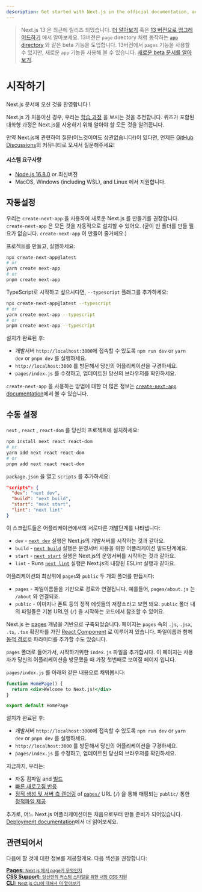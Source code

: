 ```yaml
---
description: Get started with Next.js in the official documentation, and learn more about all our features!
---
```


> Next.js 13 은 최근에 릴리즈 되었습니다. [더 알아보기](https://nextjs.org/blog/next-13) 혹은 [13 버전으로 업그레이드하기](https://nextjs.org/docs/upgrading#upgrading-from-12-to-13) 에서 알아보세요.
> 13버전은 `page` directory 처럼 동작하는 [`app` directory](https://beta.nextjs.org/docs/app-directory-roadmap) 와 같은 beta 기능을 도입합니다.
> 13버전에서 `pages` 기능을 사용할 수 있지만, 새로운 `app` 기능을 사용해 볼 수 있습니다. [새로운 beta 문서를 알아보기](https://beta.nextjs.org/docs).

# 시작하기

Next.js 문서에 오신 것을 환영합니다 !

Next.js 가 처음이신 경우, 우리는 [학습 과정](https://nextjs.org/learn/basics/create-nextjs-app) 을 보시는 것을 추천합니다.
퀴즈가 포함된 대화형 과정은 Next.js를 사용하기 위해 알아야 할 모든 것을 알려줍니다.

만약 Next.js에 관련하여 질문(어느것이여도 상관없습니다!)이 있다면, 언제든 [GitHub Discussions](https://github.com/vercel/next.js/discussions)의 커뮤니티로 오셔서 질문해주세요!

#### 시스템 요구사항

- [Node.js 16.8.0](https://nodejs.org/) or 최신버전
- MacOS, Windows (including WSL), and Linux 에서 지원합니다.

## 자동설정

우리는 `create-next-app` 을 사용하여 새로운 Next.js 를 만들기를 권장합니다. `create-next-app` 은 모든 것을 자동적으로 설치할 수 있어요. (굳이 빈 폴더를 만들 필요가 없습니다. `create-next-app` 이 만들어 줄거에요.)

프로젝트를 만들고, 실행하세요:
```bash
npx create-next-app@latest
# or
yarn create next-app
# or
pnpm create next-app
```

TypeScript로 시작하고 싶으시다면, `--typescript` 플래그를 추가하세요:

```bash
npx create-next-app@latest --typescript
# or
yarn create next-app --typescript
# or
pnpm create next-app --typescript
```

설치가 완료된 후:

- 개발서버 `http://localhost:3000`에 접속할 수 있도록 `npm run dev` or `yarn dev` or `pnpm dev` 를 실행하세요.
- `http://localhost:3000` 를 방문해서 당신의 어플리케이션을 구경하세요.
- `pages/index.js` 를 수정하고, 업데이트된 당신의 브라우저를 확인하세요.

`create-next-app` 을 사용하는 방법에 대한 더 많은 정보는 [`create-next-app` documentation](/docs/api-reference/create-next-app.md)에서 볼 수 있습니다.

## 수동 설정

`next` , `react` , `react-dom` 를 당신의 프로젝트에 설치하세요:

```bash
npm install next react react-dom
# or
yarn add next react react-dom
# or
pnpm add next react react-dom
```

`package.json` 을 열고 `scripts` 를 추가하세요:

```json
"scripts": {
  "dev": "next dev",
  "build": "next build",
  "start": "next start",
  "lint": "next lint"
}
```

이 스크립트들은 어플리케이션에서의 서로다른 개발단계를 나타냅니다: 

- `dev` - [`next dev`](/docs/api-reference/cli.md#development) 실행은 Next.js의 개발서버를 시작하는 것과 같아요.
- `build` - [`next build`](/docs/api-reference/cli.md#build) 실행은 운영서버 사용을 위한 어플리케이션 빌드단계예요.
- `start` - [`next start`](/docs/api-reference/cli.md#production) 실행은 Next.js의 운영서버를 시작하는 것과 같아요.
- `lint` - Runs [`next lint`](/docs/api-reference/cli.md#lint) 실행은 Next.js의 내장된 ESLint 실행과 같아요.

어플리케이션의 최상위에 `pages`와 `public` 두 개의 폴더를 만듭시다: 

- `pages` - 파일이름들을 기반으로 경로와 연결됩니다. 예를들어, `pages/about.js` 는 `/about` 와 연결되죠.
- `public` - 이미지나 폰트 등의 정적 에셋들의 저장소라고 보면 돼요. `public` 폴더 내의 파일들은 기본 URL인 (`/`) 을 시작하는 코드에서 참조할 수 있어요.

Next.js 는 [pages](/docs/basic-features/pages.md) 개념을 기반으로 구축되었습니다. 
페이지는 `pages` 속의 `.js`, `.jsx`, `.ts`, `.tsx` 확장자를 가진 [React Component](https://react.dev/learn/your-first-component) 로 이루어져 있습니다.
파일이름과 함께 [동적 경로](/docs/routing/dynamic-routes)로 파라미터를 추가할 수도 있습니다.


`pages` 폴더로 들어가서, 시작하기위한 `index.js` 파일을 추가합시다.
이 페이지는 사용자가 당신의 어플리케이션을 방문했을 때 가장 첫번째로 보여질 페이지 입니다.

`pages/index.js` 를 아래와 같은 내용으로 채워봅시다:

```jsx
function HomePage() {
  return <div>Welcome to Next.js!</div>
}

export default HomePage
```

설치가 완료된 후:

- 개발서버 `http://localhost:3000`에 접속할 수 있도록 `npm run dev` or `yarn dev` or `pnpm dev` 를 실행하세요.
- `http://localhost:3000` 를 방문해서 당신의 어플리케이션을 구경하세요.
- `pages/index.js` 를 수정하고, 업데이트된 당신의 브라우저를 확인하세요.

지금까지, 우리는:

- 자동 컴파일 and [빌드](/docs/advanced-features/compiler.md)
- [빠른 새로고침 반응](https://nextjs.org/blog/next-9-4#fast-refresh)
- [정적 생성 및 서버 측 렌더링](/docs/basic-features/data-fetching/overview.md) of [`pages/`](/docs/basic-features/pages.md)
URL (`/`) 을 통해 매핑되는 `public/` 통한 [정적파일 제공](/docs/basic-features/static-file-serving.md) 

추가로, 어느 Next.js 어플리케이션이든 처음으로부터 만들 준비가 되어있습니다. [Deployment documentation](/docs/deployment.md)에서 더 읽어보세요.

## 관련되어서

다음에 할 것에 대한 정보를 제공할게요. 다음 섹션을 권장합니다:

<div class="card">
  <a href="/docs/basic-features/pages.md">
    <b>Pages:</b>
    <small>Next.js 에서 page가 무엇인지</small>
  </a>
</div>

<div class="card">
  <a href="/docs/basic-features/built-in-css-support.md">
    <b>CSS Support:</b>
    <small>당신만의 커스텀 스타일을 위한 내장 CSS 지원</small>
  </a>
</div>

<div class="card">
  <a href="/docs/api-reference/cli.md">
    <b>CLI:</b>
    <small>Next.js CLI에 대해서 더 알아보기</small>
  </a>
</div>
